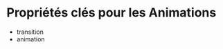 <div w-full h-full>
    <div>
        <h1 pb-4 text-gradient-css font-mono text-2xl>Propriétés clés pour les Animations</h1>
    </div>
    <div>
        <ListCustom
        listStyle="text-gradient-css"
        title="Présentation"
        :list="[
            `transition : Permet d'ajouter une animation aux changements de propriétés CSS lorsqu'un état change (comme le survol).`,
            `animation : Permet de créer des animations complexes et continues en définissant des étapes (keyframes).`,
            `Difference : transition applique une animation en réponse à un changement d'état (par exemple, survol d'une div) et dure pendant un temps défini. animation crée des séquences d'animations continues avec des étapes définies par des keyframes.`,
        ]"
        />
    </div>
    <div>
        <ul v-if="$slidev.nav.clicks === 1">
            <li v-motion="{ initial: { x: -200, opacity: 0.5 }, enter: { x: 0, opacity: 1 }}" text-3xl text-ts text-center mt-8>transition</li>
            <li v-motion="{ initial: { x: 1000, opacity: 0 }, enter: { x: 0, opacity: 1 }}" text-3xl text-ts text-center mt-8>animation</li>
        </ul>
    </div>
</div>


